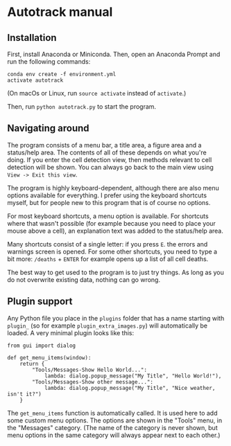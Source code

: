 Autotrack manual
================

Installation
------------
First, install Anaconda or Miniconda. Then, open an Anaconda Prompt and run the following commands:

    conda env create -f environment.yml
    activate autotrack

(On macOs or Linux, run `source activate` instead of `activate`.)

Then, run `python autotrack.py` to start the program.

Navigating around
-----------------
The program consists of a menu bar, a title area, a figure area and a status/help area. The contents of all of these
depends on what you're doing. If you enter the cell detection view, then methods relevant to cell detection will be
shown. You can always go back to the main view using `View -> Exit this view`.

The program is highly keyboard-dependent, although there are also menu options available for everything. I prefer using
the keyboard shortcuts myself, but for people new to this program that is of course no options.

For most keyboard shortcuts, a menu option is available. For shortcuts where that wasn't possible (for example because
you need to place your mouse above a cell), an explanation text was added to the status/help area.

Many shortcuts consist of a single letter: if you press `E`. the errors and warnings screen is opened. For some other
shortcuts, you need to type a bit more: `/deaths` + `ENTER` for example opens up a list of all cell deaths.

The best way to get used to the program is to just try things. As long as you do not overwrite existing data, nothing
can go wrong.

Plugin support
--------------

Any Python file you place in the `plugins` folder that has a name starting with `plugin_` (so for example
`plugin_extra_images.py`) will automatically be loaded. A very minimal plugin looks like this:

    from gui import dialog

    def get_menu_items(window):
        return {
            "Tools/Messages-Show Hello World...":
                lambda: dialog.popup_message("My Title", "Hello World!"),
            "Tools/Messages-Show other message...":
                lambda: dialog.popup_message("My Title", "Nice weather, isn't it?")
        }

The `get_menu_items` function is automatically called. It is used here to add some custom menu options. The options are
shown in the "Tools" menu, in the "Messages" category. (The name of the category is never shown, but menu options in the
same category will always appear next to each other.)
